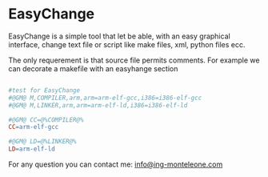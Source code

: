 EasyChange
==========
EasyChange is a simple tool that let be able, with an easy graphical interface, change text file or script like 
make files, xml, python files ecc.

The only requerement is that source file permits comments. For example we can decorate a makefile with 
an easyhange section

```makefile

#test for EasyChange
#@GM@ M,COMPILER,arm,arm=arm-elf-gcc,i386=i386-elf-gcc
#@GM@ M,LINKER,arm,arm=arm-elf-ld,i386=i386-elf-ld

#@GM@ CC=@%COMPILER@%
CC=arm-elf-gcc

#@GM@ LD=@%LINKER@%
LD=arm-elf-ld

```

For any question you can contact me: info@ing-monteleone.com
